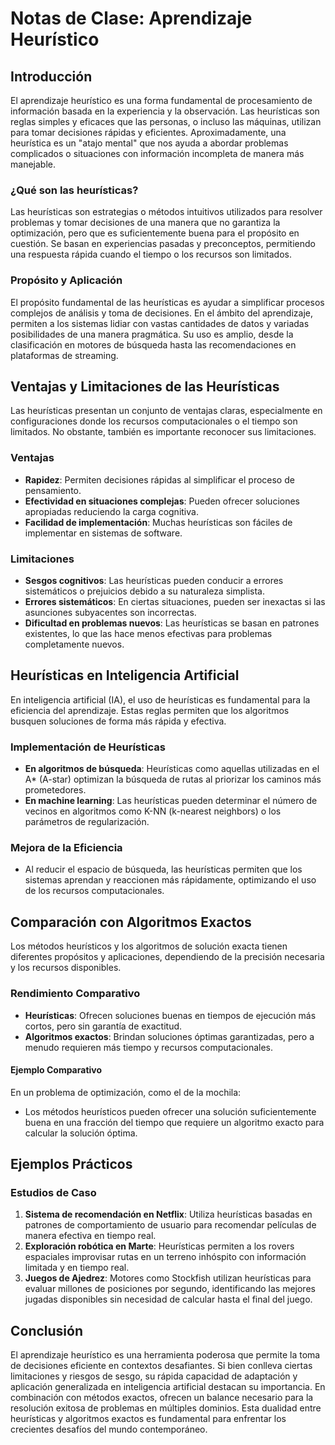 # Notas de Clase: Aprendizaje Heurístico

## Introducción

El aprendizaje heurístico es una forma fundamental de procesamiento de información basada en la experiencia y la observación. Las heurísticas son reglas simples y eficaces que las personas, o incluso las máquinas, utilizan para tomar decisiones rápidas y eficientes. Aproximadamente, una heurística es un "atajo mental" que nos ayuda a abordar problemas complicados o situaciones con información incompleta de manera más manejable.

### ¿Qué son las heurísticas?

Las heurísticas son estrategias o métodos intuitivos utilizados para resolver problemas y tomar decisiones de una manera que no garantiza la optimización, pero que es suficientemente buena para el propósito en cuestión. Se basan en experiencias pasadas y preconceptos, permitiendo una respuesta rápida cuando el tiempo o los recursos son limitados. 

### Propósito y Aplicación

El propósito fundamental de las heurísticas es ayudar a simplificar procesos complejos de análisis y toma de decisiones. En el ámbito del aprendizaje, permiten a los sistemas lidiar con vastas cantidades de datos y variadas posibilidades de una manera pragmática. Su uso es amplio, desde la clasificación en motores de búsqueda hasta las recomendaciones en plataformas de streaming.

## Ventajas y Limitaciones de las Heurísticas

Las heurísticas presentan un conjunto de ventajas claras, especialmente en configuraciones donde los recursos computacionales o el tiempo son limitados. No obstante, también es importante reconocer sus limitaciones.

### Ventajas

- **Rapidez**: Permiten decisiones rápidas al simplificar el proceso de pensamiento.
- **Efectividad en situaciones complejas**: Pueden ofrecer soluciones apropiadas reduciendo la carga cognitiva.
- **Facilidad de implementación**: Muchas heurísticas son fáciles de implementar en sistemas de software.

### Limitaciones

- **Sesgos cognitivos**: Las heurísticas pueden conducir a errores sistemáticos o prejuicios debido a su naturaleza simplista.
- **Errores sistemáticos**: En ciertas situaciones, pueden ser inexactas si las asunciones subyacentes son incorrectas.
- **Dificultad en problemas nuevos**: Las heurísticas se basan en patrones existentes, lo que las hace menos efectivas para problemas completamente nuevos.

## Heurísticas en Inteligencia Artificial

En inteligencia artificial (IA), el uso de heurísticas es fundamental para la eficiencia del aprendizaje. Estas reglas permiten que los algoritmos busquen soluciones de forma más rápida y efectiva.

### Implementación de Heurísticas

- **En algoritmos de búsqueda**: Heurísticas como aquellas utilizadas en el A* (A-star) optimizan la búsqueda de rutas al priorizar los caminos más prometedores.
- **En machine learning**: Las heurísticas pueden determinar el número de vecinos en algoritmos como K-NN (k-nearest neighbors) o los parámetros de regularización.

### Mejora de la Eficiencia

- Al reducir el espacio de búsqueda, las heurísticas permiten que los sistemas aprendan y reaccionen más rápidamente, optimizando el uso de los recursos computacionales.

## Comparación con Algoritmos Exactos

Los métodos heurísticos y los algoritmos de solución exacta tienen diferentes propósitos y aplicaciones, dependiendo de la precisión necesaria y los recursos disponibles.

### Rendimiento Comparativo

- **Heurísticas**: Ofrecen soluciones buenas en tiempos de ejecución más cortos, pero sin garantía de exactitud.
- **Algoritmos exactos**: Brindan soluciones óptimas garantizadas, pero a menudo requieren más tiempo y recursos computacionales.

#### Ejemplo Comparativo

En un problema de optimización, como el de la mochila:
- Los métodos heurísticos pueden ofrecer una solución suficientemente buena en una fracción del tiempo que requiere un algoritmo exacto para calcular la solución óptima.

## Ejemplos Prácticos

### Estudios de Caso

1. **Sistema de recomendación en Netflix**: Utiliza heurísticas basadas en patrones de comportamiento de usuario para recomendar películas de manera efectiva en tiempo real.
2. **Exploración robótica en Marte**: Heurísticas permiten a los rovers espaciales improvisar rutas en un terreno inhóspito con información limitada y en tiempo real.
3. **Juegos de Ajedrez**: Motores como Stockfish utilizan heurísticas para evaluar millones de posiciones por segundo, identificando las mejores jugadas disponibles sin necesidad de calcular hasta el final del juego.

## Conclusión

El aprendizaje heurístico es una herramienta poderosa que permite la toma de decisiones eficiente en contextos desafiantes. Si bien conlleva ciertas limitaciones y riesgos de sesgo, su rápida capacidad de adaptación y aplicación generalizada en inteligencia artificial destacan su importancia. En combinación con métodos exactos, ofrecen un balance necesario para la resolución exitosa de problemas en múltiples dominios. Esta dualidad entre heurísticas y algoritmos exactos es fundamental para enfrentar los crecientes desafíos del mundo contemporáneo.